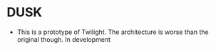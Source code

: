 # DUSK
- This is a prototype of Twilight. The architecture is worse than the original though. In development